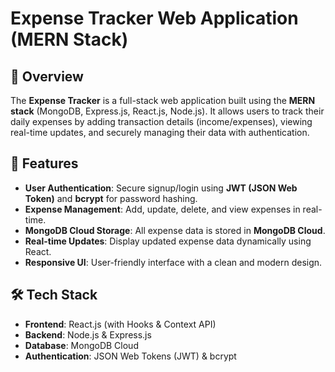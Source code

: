 # Expense Tracker Web Application (MERN Stack)

## 📝 Overview

The **Expense Tracker** is a full-stack web application built using the **MERN stack** (MongoDB, Express.js, React.js, Node.js). It allows users to track their daily expenses by adding transaction details (income/expenses), viewing real-time updates, and securely managing their data with authentication.

## 🚀 Features

- **User Authentication**: Secure signup/login using **JWT (JSON Web Token)** and **bcrypt** for password hashing.
- **Expense Management**: Add, update, delete, and view expenses in real-time.
- **MongoDB Cloud Storage**: All expense data is stored in **MongoDB Cloud**.
- **Real-time Updates**: Display updated expense data dynamically using React.
- **Responsive UI**: User-friendly interface with a clean and modern design.

## 🛠️ Tech Stack

- **Frontend**: React.js (with Hooks & Context API)
- **Backend**: Node.js & Express.js
- **Database**: MongoDB Cloud
- **Authentication**: JSON Web Tokens (JWT) & bcrypt
